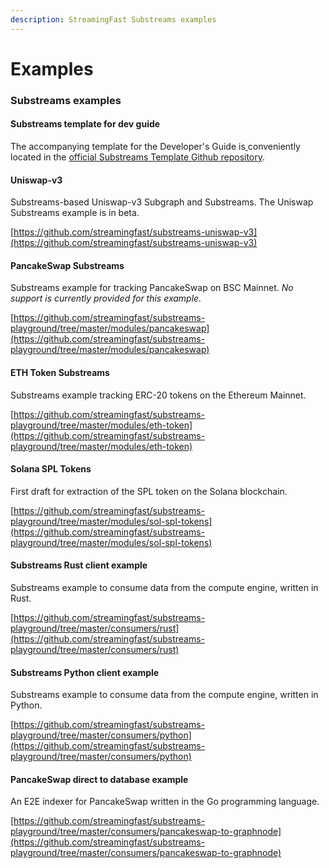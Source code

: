 ```yaml
---
description: StreamingFast Substreams examples
---
```


# Examples

### Substreams examples

#### Substreams template for dev guide

The accompanying template for the Developer's Guide is[ ](https://github.com/streamingfast/substreams-template)conveniently located in the [official Substreams Template Github repository](https://github.com/streamingfast/substreams-template).&#x20;

#### Uniswap-v3

Substreams-based Uniswap-v3 Subgraph and Substreams. The Uniswap Substreams example is in beta.

[https://github.com/streamingfast/substreams-uniswap-v3](https://github.com/streamingfast/substreams-uniswap-v3)

#### PancakeSwap Substreams

Substreams example for tracking PancakeSwap on BSC Mainnet. _No support is currently provided for this example._

[https://github.com/streamingfast/substreams-playground/tree/master/modules/pancakeswap](https://github.com/streamingfast/substreams-playground/tree/master/modules/pancakeswap)

#### ETH Token Substreams

Substreams example tracking ERC-20 tokens on the Ethereum Mainnet.

[https://github.com/streamingfast/substreams-playground/tree/master/modules/eth-token](https://github.com/streamingfast/substreams-playground/tree/master/modules/eth-token)

#### Solana SPL Tokens

First draft for extraction of the SPL token on the Solana blockchain.&#x20;

[https://github.com/streamingfast/substreams-playground/tree/master/modules/sol-spl-tokens](https://github.com/streamingfast/substreams-playground/tree/master/modules/sol-spl-tokens)

#### Substreams Rust client example

Substreams example to consume data from the compute engine, written in Rust.

[https://github.com/streamingfast/substreams-playground/tree/master/consumers/rust](https://github.com/streamingfast/substreams-playground/tree/master/consumers/rust)

#### Substreams Python client example

Substreams example to consume data from the compute engine, written in Python.

[https://github.com/streamingfast/substreams-playground/tree/master/consumers/python](https://github.com/streamingfast/substreams-playground/tree/master/consumers/python)

#### PancakeSwap direct to database example

An E2E indexer for PancakeSwap written in the Go programming language.

[https://github.com/streamingfast/substreams-playground/tree/master/consumers/pancakeswap-to-graphnode](https://github.com/streamingfast/substreams-playground/tree/master/consumers/pancakeswap-to-graphnode)

